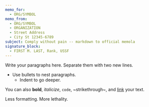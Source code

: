 ```yaml
---
memo_for:
  - ORG/SYMBOL
memo_from:
  - ORG/SYMBOL
  - ORGANIZATION
  - Street Address
  - City St 12345-6789
subject: Comply without pain -- markdown to official memola
signature_block:
  - FIRST M. LAST, Rank, USSF
---
```


Write your paragraphs here. Separate them with two new lines.

- Use bullets to nest paragraphs.
  - Indent to go deeper.

You can also **bold**, _italicize_, `code`, ~strikethrough~,
and [link](https://example.com/) your text.

Less formatting. More lethality.
